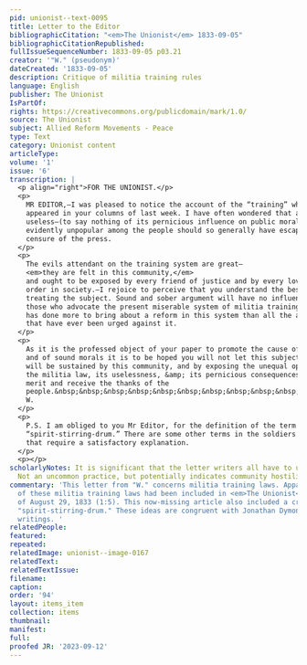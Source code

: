 ```yaml
---
pid: unionist--text-0095
title: Letter to the Editor
bibliographicCitation: "<em>The Unionist</em> 1833-09-05"
bibliographicCitationRepublished: 
fullIssueSequenceNumber: 1833-09-05 p03.21
creator: '"W." (pseudonym)'
dateCreated: '1833-09-05'
description: Critique of militia training rules
language: English
publisher: The Unionist
IsPartOf: 
rights: https://creativecommons.org/publicdomain/mark/1.0/
source: The Unionist
subject: Allied Reform Movements - Peace
type: Text
category: Unionist content
articleType: 
volume: '1'
issue: '6'
transcription: |
  <p align="right">FOR THE UNIONIST.</p>
  <p>
    MR EDITOR,—I was pleased to notice the account of the “training” which
    appeared in your columns of last week. I have often wondered that a system so
    useless—(to say nothing of its pernicious influence on public morals) and so
    evidently unpopular among the people should so generally have escaped the
    censure of the press.
  </p>
  <p>
    The evils attendant on the training system are great—
    <em>they are felt in this community,</em>
    and ought to be exposed by every friend of justice and by every lover of good
    order in society.—I rejoice to perceive that you understand the best mode of
    treating the subject. Sound and sober argument will have no influence with
    those who advocate the present miserable system of militia trainings. Ridicule
    has done more to bring about a reform in this system than all the arguments
    that have ever been urged against it.
  </p>
  <p>
    As it is the professed object of your paper to promote the cause of justice
    and of sound morals it is to be hoped you will not let this subject drop. You
    will be sustained by this community, and by exposing the unequal operations of
    the militia law, its uselessness, &amp; its pernicious consequences, you will
    merit and receive the thanks of the
    people.&nbsp;&nbsp;&nbsp;&nbsp;&nbsp;&nbsp;&nbsp;&nbsp;&nbsp;&nbsp;&nbsp;&nbsp;&nbsp;&nbsp;&nbsp;&nbsp;&nbsp;&nbsp;&nbsp;&nbsp;&nbsp;&nbsp;
    W.
  </p>
  <p>
    P.S. I am obliged to you Mr Editor, for the definition of the term
    “spirit-stirring-drum.” There are some other terms in the soldiers vocabulary
    that require a satisfactory explanation.
  </p>
  <p></p>
scholarlyNotes: It is significant that the letter writers all have to use pseudonmys.
  Not an uncommon practice, but potentially indicates community hostility.
commentary: 'This letter from "W." concerns militia training laws. Apparently a critique
  of these militia training laws had been included in <em>The Unionist</em> issue
  of August 29, 1833 (1:5). This now-missing article also included a critique of the
  "spirit-stirring-drum." These ideas are congruent with Jonathan Dymond''s anti-war
  writings. '
relatedPeople: 
featured: 
repeated: 
relatedImage: unionist--image-0167
relatedText: 
relatedTextIssue: 
filename: 
caption: 
order: '94'
layout: items_item
collection: items
thumbnail: 
manifest: 
full: 
proofed JR: '2023-09-12'
---
```

